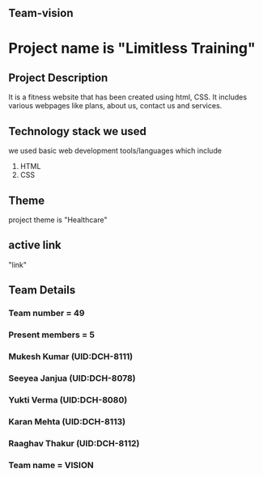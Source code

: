 ## Team-vision
# Project name is "Limitless Training"
## Project Description
It is a fitness website that has been created using html, CSS. It includes various webpages like plans, about us, contact us and services.
## Technology stack we used
we used basic web development tools/languages which include 
1. HTML
2. CSS
## Theme
project theme is "Healthcare"
## active link
"link"
## Team Details
### Team number = 49
### Present members = 5
### Mukesh Kumar  (UID:DCH-8111)
### Seeyea Janjua  (UID:DCH-8078)
### Yukti Verma  (UID:DCH-8080)
### Karan Mehta  (UID:DCH-8113)
### Raaghav Thakur (UID:DCH-8112)
### Team name = VISION
